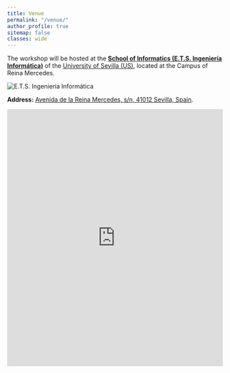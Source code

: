 ```yaml
---
title: Venue
permalink: "/venue/"
author_profile: true
sitemap: false
classes: wide
---
```


The workshop will be hosted at the [**School of Informatics (E.T.S. Ingeniería Informática)**](https://www.informatica.us.es/) of the [University of Sevilla (US)](https://www.us.es/), located at the Campus of Reina Mercedes.

![E.T.S. Ingeniería Informática](/assets/confws/etsii.jpg)

**Address:** [Avenida de la Reina Mercedes, s/n, 41012 Sevilla, Spain](https://goo.gl/maps/LQ1YsgDudYT4nWKh8).

<iframe scrolling="no" marginheight="0" marginwidth="0" src="https://maps.google.com/maps?width=100%25&amp;height=600&amp;hl=es&amp;q=37.358313012838614,%20-5.986933630446212+(Mi%20nombre%20de%20egocios)&amp;t=&amp;z=14&amp;ie=UTF8&amp;iwloc=B&amp;output=embed" width="100%" height="600" frameborder="0"></iframe>
